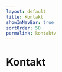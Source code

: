 ```yaml
---
layout: default
title: Kontakt
showInNavBar: true
sortOrder: 50
permalink: kontakt/
---
```


# Kontakt
